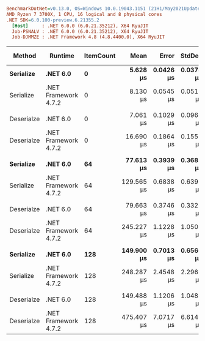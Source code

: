 ``` ini

BenchmarkDotNet=v0.13.0, OS=Windows 10.0.19043.1151 (21H1/May2021Update)
AMD Ryzen 7 3700X, 1 CPU, 16 logical and 8 physical cores
.NET SDK=6.0.100-preview.6.21355.2
  [Host]     : .NET 6.0.0 (6.0.21.35212), X64 RyuJIT
  Job-PSNALV : .NET 6.0.0 (6.0.21.35212), X64 RyuJIT
  Job-DJMMZE : .NET Framework 4.8 (4.8.4400.0), X64 RyuJIT


```
|     Method |              Runtime | ItemCount |       Mean |     Error |    StdDev |        Ratio | RatioSD |   Gen 0 |  Gen 1 | Gen 2 | Allocated |
|----------- |--------------------- |---------- |-----------:|----------:|----------:|-------------:|--------:|--------:|-------:|------:|----------:|
|  **Serialize** |             **.NET 6.0** |         **0** |   **5.628 μs** | **0.0426 μs** | **0.0378 μs** |     **baseline** |        **** |  **0.5569** |      **-** |     **-** |      **5 KB** |
|  Serialize | .NET Framework 4.7.2 |         0 |   8.130 μs | 0.0545 μs | 0.0510 μs | 1.45x slower |   0.01x |  0.9918 |      - |     - |      6 KB |
|            |                      |           |            |           |           |              |         |         |        |       |           |
| Deserialze |             .NET 6.0 |         0 |   7.061 μs | 0.1029 μs | 0.0963 μs |     baseline |         |  0.6409 |      - |     - |      5 KB |
| Deserialze | .NET Framework 4.7.2 |         0 |  16.690 μs | 0.1864 μs | 0.1557 μs | 2.37x slower |   0.04x |  1.7395 |      - |     - |     11 KB |
|            |                      |           |            |           |           |              |         |         |        |       |           |
|  **Serialize** |             **.NET 6.0** |        **64** |  **77.613 μs** | **0.3939 μs** | **0.3685 μs** |     **baseline** |        **** |  **2.4414** | **0.1221** |     **-** |     **21 KB** |
|  Serialize | .NET Framework 4.7.2 |        64 | 129.565 μs | 0.6838 μs | 0.6396 μs | 1.67x slower |   0.01x |  9.5215 | 0.4883 |     - |     59 KB |
|            |                      |           |            |           |           |              |         |         |        |       |           |
| Deserialze |             .NET 6.0 |        64 |  79.663 μs | 0.3746 μs | 0.3321 μs |     baseline |         |  2.8076 | 0.1221 |     - |     24 KB |
| Deserialze | .NET Framework 4.7.2 |        64 | 245.227 μs | 1.1228 μs | 1.0503 μs | 3.08x slower |   0.02x | 26.8555 | 0.9766 |     - |    168 KB |
|            |                      |           |            |           |           |              |         |         |        |       |           |
|  **Serialize** |             **.NET 6.0** |       **128** | **149.900 μs** | **0.7013 μs** | **0.6560 μs** |     **baseline** |        **** |  **4.3945** | **0.4883** |     **-** |     **36 KB** |
|  Serialize | .NET Framework 4.7.2 |       128 | 248.287 μs | 2.4548 μs | 2.2962 μs | 1.66x slower |   0.02x | 18.0664 | 1.4648 |     - |    113 KB |
|            |                      |           |            |           |           |              |         |         |        |       |           |
| Deserialze |             .NET 6.0 |       128 | 149.488 μs | 1.1206 μs | 1.0482 μs |     baseline |         |  4.8828 | 0.2441 |     - |     40 KB |
| Deserialze | .NET Framework 4.7.2 |       128 | 475.407 μs | 7.0717 μs | 6.6149 μs | 3.18x slower |   0.05x | 52.2461 | 4.3945 |     - |    322 KB |
